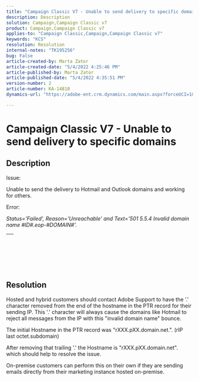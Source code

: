 ```yaml
---
title: "Campaign Classic V7 - Unable to send delivery to specific domains"
description: Description
solution: Campaign,Campaign Classic v7
product: Campaign,Campaign Classic v7
applies-to: "Campaign Classic,Campaign,Campaign Classic v7"
keywords: "KCS"
resolution: Resolution
internal-notes: "TK195256"
bug: False
article-created-by: Marta Zator
article-created-date: "5/4/2022 4:25:46 PM"
article-published-by: Marta Zator
article-published-date: "5/4/2022 4:35:51 PM"
version-number: 2
article-number: KA-14810
dynamics-url: "https://adobe-ent.crm.dynamics.com/main.aspx?forceUCI=1&pagetype=entityrecord&etn=knowledgearticle&id=071673d8-c6cb-ec11-a7b5-6045bd00d4f5"

---
```

# Campaign Classic V7 - Unable to send delivery to specific domains

## Description


Issue:

Unable to send the delivery to Hotmail and Outlook domains and working for others.



Error:

*Status='Failed', Reason='Unreachable' and Text='501 5.5.4 Invalid domain name #ID#.eop-#DOMAIN#'.*


|   |
| --- |

<br><br> <br>

## Resolution


Hosted and hybrid customers should contact Adobe Support to have the '.' character removed from the end of the hostname in the PTR record for their sending IP. This '.' character will always cause the domains like Hotmail to reject all messages from the IP with this "invalid domain name" bounce.

The initial Hostname in the PTR record was "rXXX.pXX.domain.net.". (rIP last octet.subdomain)

After removing that trailing '.' the Hostname is "rXXX.pXX.domain.net". which should help to resolve the issue.

On-premise customers can perform this on their own if they are sending emails directly from their marketing instance hosted on-premise.
